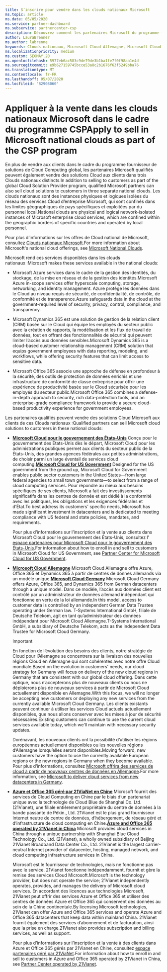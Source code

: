 ```yaml
---
title: S’inscrire pour vendre dans les clouds nationaux Microsoft
ms.topic: article
ms.date: 05/05/2020
ms.service: partner-dashboard
ms.subservice: partnercenter-csp
description: Découvrez comment les partenaires Microsoft du programme fournisseur de solutions Cloud peuvent vendre aux clients inscrits dans des clouds nationaux pris en charge.
author: LauraBrenner
ms.author: labrenne
keywords: Clouds nationaux, Microsoft Cloud Allemagne, Microsoft Cloud pour le gouvernement des États-Unis, 21Vianet, Microsoft Cloud Chine
ms.localizationpriority: medium
ms.custom: SEOMAY.20
ms.openlocfilehash: 5977eb6ac583c9de79de3b1ba1fe7f0f98aa1e4d
ms.sourcegitcommit: e9b627159745bcce53a8c2b1676f63f5249bba76
ms.translationtype: MT
ms.contentlocale: fr-FR
ms.lasthandoff: 05/07/2020
ms.locfileid: "82908060"
---
```

# <a name="apply-to-sell-in-microsoft-national-clouds-as-part-of-the-csp-program"></a><span data-ttu-id="5a2cd-104">Appliquer à la vente dans les clouds nationaux Microsoft dans le cadre du programme CSP</span><span class="sxs-lookup"><span data-stu-id="5a2cd-104">Apply to sell in Microsoft national clouds as part of the CSP program</span></span>

<span data-ttu-id="5a2cd-105">En plus de vendre aux clients dans le cadre du programme fournisseur de solutions de Cloud Computing global, les partenaires Microsoft qualifiés peuvent également vendre des solutions Cloud aux clients dans trois Clouds nationaux distincts.</span><span class="sxs-lookup"><span data-stu-id="5a2cd-105">In addition to selling to customers as part of the global Cloud Solution Provider program, qualified Microsoft partners can also sell cloud solutions to customers in three separate national clouds.</span></span> <span data-ttu-id="5a2cd-106">Les clouds nationaux sont des instances physiques et logiques isolées du réseau des services Cloud d’entreprise Microsoft, qui sont confinés dans les limites géographiques de pays spécifiques et exploitées par du personnel local.</span><span class="sxs-lookup"><span data-stu-id="5a2cd-106">National clouds are physical and logical network-isolated instances of Microsoft enterprise cloud services, which are confined within the geographic borders of specific countries and operated by local personnel.</span></span> 

<span data-ttu-id="5a2cd-107">Pour plus d’informations sur les offres de Cloud national de Microsoft, consultez [Clouds nationaux Microsoft](https://www.microsoft.com/trustcenter/cloudservices/nationalcloud).</span><span class="sxs-lookup"><span data-stu-id="5a2cd-107">For more information about Microsoft's national cloud offerings, see [Microsoft National Clouds](https://www.microsoft.com/trustcenter/cloudservices/nationalcloud).</span></span>

<span data-ttu-id="5a2cd-108">Microsoft rend ces services disponibles dans les clouds nationaux :</span><span class="sxs-lookup"><span data-stu-id="5a2cd-108">Microsoft makes these services available in the national clouds:</span></span>

-   <span data-ttu-id="5a2cd-109">Microsoft Azure services dans le cadre de la gestion des identités, du stockage, de la mise en réseau et de la gestion des identités.</span><span class="sxs-lookup"><span data-stu-id="5a2cd-109">Microsoft Azure in-scope services offer hyperscale computing, storage, networking, and identity management.</span></span> <span data-ttu-id="5a2cd-110">Azure protège les données dans le Cloud au niveau requis de sécurité, de confidentialité, de contrôle, de conformité et de transparence.</span><span class="sxs-lookup"><span data-stu-id="5a2cd-110">Azure safeguards data in the cloud at the government-required level of security, privacy, control, compliance, and transparency.</span></span>

-   <span data-ttu-id="5a2cd-111">Microsoft Dynamics 365 est une solution de gestion de la relation client (CRM) basée sur le Cloud qui équipe les employés du secteur public avec la création de rapports, la modélisation et les flux de travail de données, tout en offrant des fonctionnalités de sécurité qui peuvent limiter l’accès aux données sensibles.</span><span class="sxs-lookup"><span data-stu-id="5a2cd-111">Microsoft Dynamics 365 is a cloud-based customer relationship management (CRM) solution that equips government employees with data reporting, modeling, and workflows, while offering security features that can limit access to sensitive data.</span></span>

-   <span data-ttu-id="5a2cd-112">Microsoft Office 365 associe une approche de défense en profondeur à la sécurité, des outils de protection de données enrichis et une infrastructure de conformité de classe entreprise pour offrir une expérience de productivité basée sur le Cloud sécurisée pour les employés du secteur public.</span><span class="sxs-lookup"><span data-stu-id="5a2cd-112">Microsoft Office 365 combines a defense-in-depth approach to security, rich data-protection tools, and an enterprise-grade compliance framework to provide a secure cloud-based productivity experience for government employees.</span></span>

<span data-ttu-id="5a2cd-113">Les partenaires qualifiés peuvent vendre des solutions Cloud Microsoft aux clients de ces Clouds nationaux :</span><span class="sxs-lookup"><span data-stu-id="5a2cd-113">Qualified partners can sell Microsoft cloud solutions to customers in these national clouds:</span></span>

-   <span data-ttu-id="5a2cd-114">[**Microsoft Cloud pour le gouvernement des États-Unis**](https://www.microsoft.com/trustcenter/cloudservices/nationalcloud#Microsoft_Cloud_for_US) Conçu pour le gouvernement des États-Unis dès le départ, Microsoft Cloud pour les administrations publiques permet aux clients du secteur public de la États-Unis, des grandes agences fédérales aux petites administrations, de choisir parmi un large éventail de services cloud computing.</span><span class="sxs-lookup"><span data-stu-id="5a2cd-114">[**Microsoft Cloud for US Government**](https://www.microsoft.com/trustcenter/cloudservices/nationalcloud#Microsoft_Cloud_for_US) Designed for the US government from the ground up, Microsoft Cloud for Government enables public sector customers in the United States—from large federal agencies to small town governments—to select from a range of cloud computing services.</span></span> <span data-ttu-id="5a2cd-115">Pour répondre au mieux aux besoins spécifiques de ses clients, Microsoft a fait des investissements significatifs dans les centres de donnée et est dédié à la conformité avec les politiques, les obligations et les exigences fédérales et d’État.</span><span class="sxs-lookup"><span data-stu-id="5a2cd-115">To best address its customers' specific needs, Microsoft has made significant investment in datacenters and is dedicated to meeting compliance with US federal and state policies, mandates, and requirements.</span></span> 

    <span data-ttu-id="5a2cd-116">Pour plus d’informations sur l’inscription et la vente aux clients dans Microsoft Cloud pour le gouvernement des États-Unis, consultez l' [espace partenaires pour Microsoft Cloud pour le gouvernement des États-Unis](partner-center-for-microsoft-us-govt-cloud.md).</span><span class="sxs-lookup"><span data-stu-id="5a2cd-116">For information about how to enroll in and sell to customers in Microsoft Cloud for US Government, see [Partner Center for Microsoft Cloud for US Government](partner-center-for-microsoft-us-govt-cloud.md).</span></span>

-   <span data-ttu-id="5a2cd-117">[**Microsoft Cloud Allemagne**](https://www.microsoft.com/trustcenter/cloudservices/nationalcloud#Microsoft_Cloud_Germany) Microsoft Cloud Allemagne offre Azure, Office 365 et Dynamics 365 à partir de centres de donnes allemands via un modèle unique.</span><span class="sxs-lookup"><span data-stu-id="5a2cd-117">[**Microsoft Cloud Germany**](https://www.microsoft.com/trustcenter/cloudservices/nationalcloud#Microsoft_Cloud_Germany) Microsoft Cloud Germany offers Azure, Office 365, and Dynamics 365 from German datacenters through a unique model.</span></span> <span data-ttu-id="5a2cd-118">Dans ce modèle, l’accès aux données client est contrôlé par un administrateur de données allemand indépendant qui fonctionne en vertu de la loi allemande.</span><span class="sxs-lookup"><span data-stu-id="5a2cd-118">In this model, access to customer data is controlled by an independent German Data Trustee operating under German law.</span></span> <span data-ttu-id="5a2cd-119">T-Systems International GmbH, filiale de Deutsche Telekom, agit en tant qu’administrateur des données indépendant pour Microsoft Cloud Allemagne.</span><span class="sxs-lookup"><span data-stu-id="5a2cd-119">T-Systems International GmbH, a subsidiary of Deutsche Telekom, acts as the independent Data Trustee for Microsoft Cloud Germany.</span></span>

    > [!IMPORTANT]  
    > <span data-ttu-id="5a2cd-120">En fonction de l’évolution des besoins des clients, notre stratégie de Cloud pour l’Allemagne se concentrera sur la livraison des nouvelles régions Cloud en Allemagne qui sont cohérentes avec notre offre Cloud mondiale.</span><span class="sxs-lookup"><span data-stu-id="5a2cd-120">Based on the evolution in customers' needs, our cloud strategy for Germany will focus on delivery of the new cloud regions in Germany that are consistent with our global cloud offering.</span></span> <span data-ttu-id="5a2cd-121">Dans cette optique, nous n’accepterons plus de nouveaux clients ou nous ne déploierons plus de nouveaux services à partir de Microsoft Cloud actuellement disponible en Allemagne.</span><span class="sxs-lookup"><span data-stu-id="5a2cd-121">With this focus, we will no longer be accepting new customers or deploying any new services from the currently available Microsoft Cloud Germany.</span></span> <span data-ttu-id="5a2cd-122">Les clients existants peuvent continuer à utiliser les services Cloud actuels actuellement disponibles, que nous allons conserver avec les mises à jour de sécurité nécessaires.</span><span class="sxs-lookup"><span data-stu-id="5a2cd-122">Existing customers can continue to use the current cloud services available today, which we'll maintain with necessary security updates.</span></span>
    >  
    > <span data-ttu-id="5a2cd-123">Dorénavant, les nouveaux clients ont la possibilité d’utiliser les régions européennes actuellement disponibles ou les nouvelles régions d’Allemagne lorsqu’elles seront disponibles.</span><span class="sxs-lookup"><span data-stu-id="5a2cd-123">Moving forward, new customers have the option to use the currently available European regions or the new regions in Germany when they become available.</span></span> <span data-ttu-id="5a2cd-124">Pour plus d’informations, consultez [Microsoft offrira des services de cloud à partir de nouveaux centres de données en Allemagne](https://news.microsoft.com/europe/2018/08/31/microsoft-to-deliver-cloud-services-from-new-datacentres-in-germany-in-2019-to-meet-evolving-customer-needs/).</span><span class="sxs-lookup"><span data-stu-id="5a2cd-124">For more information, see [Microsoft to deliver cloud services from new datacenters in Germany](https://news.microsoft.com/europe/2018/08/31/microsoft-to-deliver-cloud-services-from-new-datacentres-in-germany-in-2019-to-meet-evolving-customer-needs/).</span></span>

    
-   <span data-ttu-id="5a2cd-125">[**Azure et Office 365 géré par 21ViaNet en Chine**](https://www.microsoft.com/trustcenter/cloudservices/nationalcloud#Microsoft_Cloud_for_China) Microsoft fournit des services de Cloud Computing en Chine par le biais d’un partenariat unique avec la technologie de Cloud Blue de Shanghai Co. Ltd. (21Vianet), une filiale entièrement propriétaire du centre de données à la bande passante de Pékin., Ltd. 21Vianet est le plus grand fournisseur Internet neutre de centre de données, d’hébergement, de réseau géré et d’infrastructure de cloud computing en Chine.</span><span class="sxs-lookup"><span data-stu-id="5a2cd-125">[**Azure and Office 365 operated by 21Vianet in China**](https://www.microsoft.com/trustcenter/cloudservices/nationalcloud#Microsoft_Cloud_for_China) Microsoft provides cloud services in China through a unique partnership with Shanghai Blue Cloud Technology Co., Ltd. (21Vianet), a wholly owned subsidiary of Beijing 21Vianet Broadband Data Center Co., Ltd. 21Vianet is the largest carrier-neutral Internet provider of datacenter, hosting, managed network, and cloud computing infrastructure services in China.</span></span> 

    <span data-ttu-id="5a2cd-126">Microsoft est le fournisseur de technologies, mais ne fonctionne pas avec le service. 21Vianet fonctionne indépendamment, fournit et gère la remise des services Cloud Microsoft.</span><span class="sxs-lookup"><span data-stu-id="5a2cd-126">Microsoft is the technology provider, but does not operate the service; 21Vianet independently operates, provides, and manages the delivery of Microsoft cloud services.</span></span> <span data-ttu-id="5a2cd-127">En accordant des licences aux technologies Microsoft, 21Vianet peut offrir des services Azure et Office 365 et utiliser des centres de données Azure et Office 365 qui conservent des données au sein de la Chine continentale.</span><span class="sxs-lookup"><span data-stu-id="5a2cd-127">By licensing Microsoft technologies, 21Vianet can offer Azure and Office 365 services and operate Azure and Office 365 datacenters that keep data within mainland China.</span></span> <span data-ttu-id="5a2cd-128">21Vianet fournit également des services d’abonnement et de facturation, ainsi que la prise en charge.</span><span class="sxs-lookup"><span data-stu-id="5a2cd-128">21Vianet also provides subscription and billing services, as well as support.</span></span>

    <span data-ttu-id="5a2cd-129">Pour plus d’informations sur l’inscription et la vente à des clients dans Azure et Office 365 gérés par 21Vianet en Chine, consultez [espace partenaires géré par 21ViaNet](https://msdn.microsoft.com/partner-china/index).</span><span class="sxs-lookup"><span data-stu-id="5a2cd-129">For information about how to enroll in and sell to customers in Azure and Office 365 operated by 21Vianet in China, see [Partner Center operated by 21Vianet](https://msdn.microsoft.com/partner-china/index).</span></span> 
